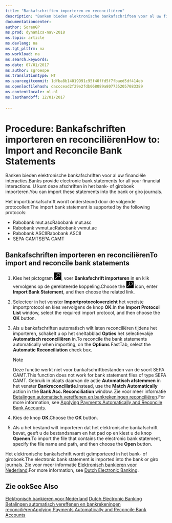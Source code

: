 ```yaml
---
title: "Bankafschriften importeren en reconciliëren"
description: "Banken bieden elektronische bankafschriften voor al uw financiële interacties. U kunt deze afschriften in het bank- of giroboek importeren."
documentationcenter: 
author: SorenGP
ms.prod: dynamics-nav-2018
ms.topic: article
ms.devlang: na
ms.tgt_pltfrm: na
ms.workload: na
ms.search.keywords: 
ms.date: 07/01/2017
ms.author: sgroespe
ms.translationtype: HT
ms.sourcegitcommit: 1dfba8b14019991c95f40ffd5f7fbaed5df414eb
ms.openlocfilehash: dacccead2f29e2fdb068089a8077352057083389
ms.contentlocale: nl-nl
ms.lasthandoff: 12/01/2017

---
```

# <a name="how-to-import-and-reconcile-bank-statements"></a><span data-ttu-id="6022e-104">Procedure: Bankafschriften importeren en reconciliëren</span><span class="sxs-lookup"><span data-stu-id="6022e-104">How to: Import and Reconcile Bank Statements</span></span>
<span data-ttu-id="6022e-105">Banken bieden elektronische bankafschriften voor al uw financiële interacties.</span><span class="sxs-lookup"><span data-stu-id="6022e-105">Banks provide electronic bank statements for all your financial interactions.</span></span> <span data-ttu-id="6022e-106">U kunt deze afschriften in het bank- of giroboek importeren.</span><span class="sxs-lookup"><span data-stu-id="6022e-106">You can import these statements into the bank or giro journals.</span></span>  

<span data-ttu-id="6022e-107">Het importbankafschrift wordt ondersteund door de volgende protocollen:</span><span class="sxs-lookup"><span data-stu-id="6022e-107">The import bank statement is supported by the following protocols:</span></span>  

- <span data-ttu-id="6022e-108">Rabobank mut.asc</span><span class="sxs-lookup"><span data-stu-id="6022e-108">Rabobank mut.asc</span></span>  
- <span data-ttu-id="6022e-109">Rabobank vvmut.ac</span><span class="sxs-lookup"><span data-stu-id="6022e-109">Rabobank vvmut.ac</span></span>  
- <span data-ttu-id="6022e-110">Rabobank ASCII</span><span class="sxs-lookup"><span data-stu-id="6022e-110">Rabobank ASCII</span></span>  
- <span data-ttu-id="6022e-111">SEPA CAMT</span><span class="sxs-lookup"><span data-stu-id="6022e-111">SEPA CAMT</span></span>  

## <a name="to-import-and-reconcile-bank-statements"></a><span data-ttu-id="6022e-112">Bankafschriften importeren en reconciliëren</span><span class="sxs-lookup"><span data-stu-id="6022e-112">To import and reconcile bank statements</span></span>  

1.  <span data-ttu-id="6022e-113">Kies het pictogram ![Zoeken naar pagina of rapport](../../media/ui-search/search_small.png "pictogram Zoeken naar pagina of rapport"), voer **Bankafschrift importeren** in en klik vervolgens op de gerelateerde koppeling.</span><span class="sxs-lookup"><span data-stu-id="6022e-113">Choose the ![Search for Page or Report](../../media/ui-search/search_small.png "Search for Page or Report icon") icon, enter **Import Bank Statement**, and then choose the related link.</span></span>  
2.  <span data-ttu-id="6022e-114">Selecteer in het venster **Importprotocoloverzicht** het vereiste importprotocol en kies vervolgens de knop **OK**.</span><span class="sxs-lookup"><span data-stu-id="6022e-114">In the **Import Protocol List** window, select the required import protocol, and then choose the **OK** button.</span></span>  
3.  <span data-ttu-id="6022e-115">Als u bankafschriften automatisch wilt laten reconciliëren tijdens het importeren, schakelt u op het sneltabblad **Opties** het selectievakje **Automatisch reconciliëren** in.</span><span class="sxs-lookup"><span data-stu-id="6022e-115">To reconcile the bank statements automatically when importing, on the **Options** FastTab, select the **Automatic Reconciliation** check box.</span></span>  

    > [!NOTE]  
    >  <span data-ttu-id="6022e-116">Deze functie werkt niet voor bankafschriftbestanden van de soort SEPA CAMT.</span><span class="sxs-lookup"><span data-stu-id="6022e-116">This function does not work for bank statement files of type SEPA CAMT.</span></span> <span data-ttu-id="6022e-117">Gebruik in plaats daarvan de actie **Automatisch afstemmen** in het venster **Bankreconciliatie**.</span><span class="sxs-lookup"><span data-stu-id="6022e-117">Instead, use the **Match Automatically** action in the **Bank Acc. Reconciliation** window.</span></span> <span data-ttu-id="6022e-118">Zie voor meer informatie [Betalingen automatisch vereffenen en bankrekeningen reconciliëren](../../receivables-apply-payments-auto-reconcile-bank-accounts.md).</span><span class="sxs-lookup"><span data-stu-id="6022e-118">For more information, see [Applying Payments Automatically and Reconcile Bank Accounts](../../receivables-apply-payments-auto-reconcile-bank-accounts.md).</span></span>  

4.  <span data-ttu-id="6022e-119">Kies de knop **OK**.</span><span class="sxs-lookup"><span data-stu-id="6022e-119">Choose the **OK** button.</span></span>  
5.  <span data-ttu-id="6022e-120">Als u het bestand wilt importeren dat het elektronische bankafschrift bevat, geeft u de bestandsnaam en het pad op en kiest u de knop **Openen**.</span><span class="sxs-lookup"><span data-stu-id="6022e-120">To import the file that contains the electronic bank statement, specify the file name and path, and then choose the **Open** button.</span></span>  

<span data-ttu-id="6022e-121">Het elektronische bankafschrift wordt geïmporteerd in het bank- of giroboek.</span><span class="sxs-lookup"><span data-stu-id="6022e-121">The electronic bank statement is imported into the bank or giro journals.</span></span> <span data-ttu-id="6022e-122">Zie voor meer informatie [Elektronisch bankieren voor Nederland](dutch-electronic-banking.md).</span><span class="sxs-lookup"><span data-stu-id="6022e-122">For more information, see [Dutch Electronic Banking](dutch-electronic-banking.md).</span></span>  

## <a name="see-also"></a><span data-ttu-id="6022e-123">Zie ook</span><span class="sxs-lookup"><span data-stu-id="6022e-123">See Also</span></span>  
 <span data-ttu-id="6022e-124">[Elektronisch bankieren voor Nederland](dutch-electronic-banking.md) </span><span class="sxs-lookup"><span data-stu-id="6022e-124">[Dutch Electronic Banking](dutch-electronic-banking.md) </span></span>  
 [<span data-ttu-id="6022e-125">Betalingen automatisch vereffenen en bankrekeningen reconciliëren</span><span class="sxs-lookup"><span data-stu-id="6022e-125">Applying Payments Automatically and Reconcile Bank Accounts</span></span>](../../receivables-apply-payments-auto-reconcile-bank-accounts.md)


